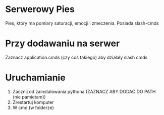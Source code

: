 # Serwerowy Pies
 Pies, który ma pomiary saturacji, emocji i zmeczenia. Posiada slash-cmds

# Przy dodawaniu na serwer
 Zaznacz application.cmds (czy coś takiego) aby działały slash cmds

# Uruchamianie
 1. Zacznij od zainstalowania pythona (ZAZNACZ ABY DODAĆ DO PATH (nie pamietam))
 2. Zrestartuj komputer
 3. W cmd (w folderze)
